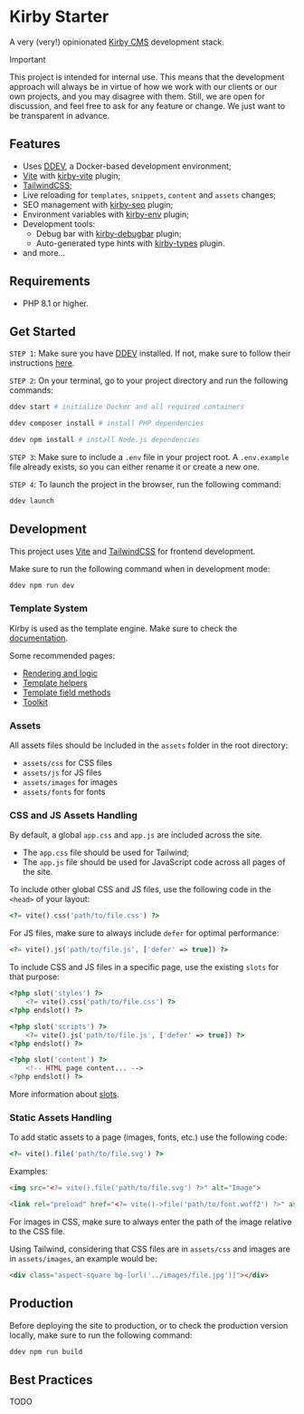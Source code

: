 # Kirby Starter

A very (very!) opinionated [Kirby CMS](https://getkirby.com/) development stack.

> [!IMPORTANT]
> This project is intended for internal use.
> This means that the development approach will always be in virtue of how we work with our clients or our own projects, and you may disagree with them.
> Still, we are open for discussion, and feel free to ask for any feature or change.
> We just want to be transparent in advance.

## Features

- Uses [DDEV](https://ddev.com/), a Docker-based development environment;
- [Vite](https://vitejs.dev/) with [kirby-vite](https://github.com/arnoson/kirby-vite) plugin;
- [TailwindCSS](https://tailwindcss.com/);
- Live reloading for `templates`, `snippets`, `content` and `assets` changes;
- SEO management with [kirby-seo](https://github.com/tobimori/kirby-seo) plugin;
- Environment variables with [kirby-env](https://github.com/beebmx/kirby-env) plugin;
- Development tools:
  - Debug bar with [kirby-debugbar](https://github.com/Treast/kirby-debugbar) plugin;
  - Auto-generated type hints with [kirby-types](https://github.com/lukaskleinschmidt/kirby-types) plugin.
- and more...

## Requirements

- PHP 8.1 or higher.

[//]: # (## TODO)
[//]: # (- at least a single language is required)
[//]: # (- list plugins)
[//]: # (- plugin users extended and roles)

## Get Started

`STEP 1`: Make sure you have [DDEV](https://ddev.com/get-started/) installed. If not, make sure to follow their instructions [here](https://ddev.com/get-started/).

`STEP 2`: On your terminal, go to your project directory and run the following commands:

```bash
ddev start # initialize Docker and all required containers
```

```bash
ddev composer install # install PHP dependencies
```

```bash
ddev npm install # install Node.js dependencies
```

`STEP 3`: Make sure to include a `.env` file in your project root.
A `.env.example` file already exists, so you can either rename it or create a new one.

`STEP 4`: To launch the project in the browser, run the following command:

```bash
ddev launch
```

## Development

This project uses [Vite](https://vitejs.dev/) and [TailwindCSS](https://tailwindcss.com/) for frontend development.

Make sure to run the following command when in development mode:

```bash
ddev npm run dev
```

### Template System

Kirby is used as the template engine. Make sure to check the [documentation](https://getkirby.com/docs/guide).

Some recommended pages:

- [Rendering and logic](https://getkirby.com/docs/guide/templates/basics)
- [Template helpers](https://getkirby.com/docs/reference/templates/helpers)
- [Template field methods](https://getkirby.com/docs/reference/templates/field-methods)
- [Toolkit](https://getkirby.com/docs/reference/objects#toolkit)

### Assets

All assets files should be included in the `assets` folder in the root directory:

- `assets/css` for CSS files
- `assets/js` for JS files
- `assets/images` for images
- `assets/fonts` for fonts

### CSS and JS Assets Handling

By default, a global `app.css` and `app.js` are included across the site.

- The `app.css` file should be used for Tailwind;
- The `app.js` file should be used for JavaScript code across all pages of the site.

To include other global CSS and JS files, use the following code in the `<head>` of your layout:

```php
<?= vite().css('path/to/file.css') ?>
```

For JS files, make sure to always include `defer` for optimal performance:

```php
<?= vite().js('path/to/file.js', ['defer' => true]) ?>
```

To include CSS and JS files in a specific page, use the existing `slots` for that purpose:

```php
<?php slot('styles') ?>
    <?= vite().css('path/to/file.css') ?>
<?php endslot() ?>

<?php slot('scripts') ?>
    <?= vite().js('path/to/file.js', ['defer' => true]) ?>
<?php endslot() ?>

<?php slot('content') ?>
    <!-- HTML page content... -->
<?php endslot() ?>
```

More information about [slots](https://getkirby.com/docs/guide/templates/snippets#passing-slots-to-snippets).

### Static Assets Handling

To add static assets to a page (images, fonts, etc.) use the following code:

```php
<?= vite().file('path/to/file.svg') ?>
```

Examples:

```html
<img src="<?= vite().file('path/to/file.svg') ?>" alt="Image">
```

```html
<link rel="preload" href="<?= vite()->file('path/to/font.woff2') ?>" as="font" type="font/woff2" crossorigin>
```

For images in CSS, make sure to always enter the path of the image relative to the CSS file.

Using Tailwind, considering that CSS files are in `assets/css` and images are in `assets/images`, an example would be:

```html
<div class="aspect-square bg-[url('../images/file.jpg')]"></div>
```

## Production

Before deploying the site to production, or to check the production version locally, make sure to run the following command:

```bash
ddev npm run build
```

## Best Practices

TODO
